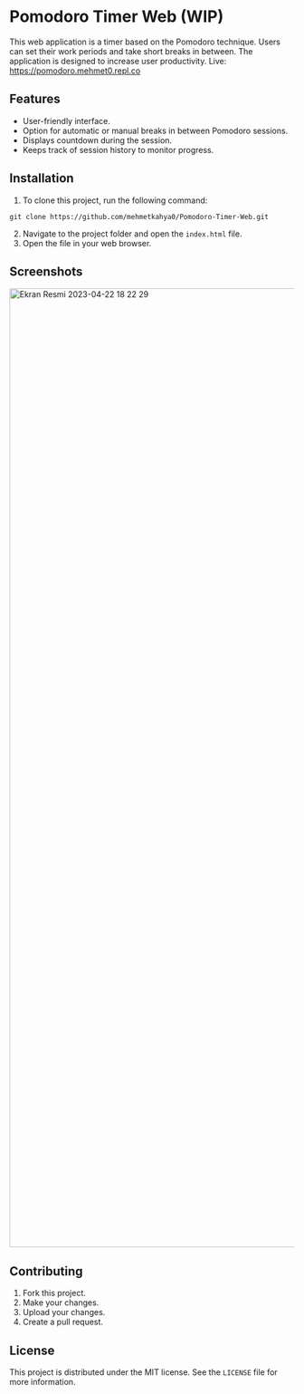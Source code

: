 # Pomodoro Timer Web (WIP)

This web application is a timer based on the Pomodoro technique. Users can set their work periods and take short breaks in between. The application is designed to increase user productivity.
Live: https://pomodoro.mehmet0.repl.co
## Features

- User-friendly interface.
- Option for automatic or manual breaks in between Pomodoro sessions.
- Displays countdown during the session.
- Keeps track of session history to monitor progress.


## Installation

1. To clone this project, run the following command:
```
git clone https://github.com/mehmetkahya0/Pomodoro-Timer-Web.git
```
2. Navigate to the project folder and open the `index.html` file.
3. Open the file in your web browser.

## Screenshots
<img width="1694" alt="Ekran Resmi 2023-04-22 18 22 29" src="https://user-images.githubusercontent.com/84154488/233793016-4700bf81-cc3a-40e8-bd8d-693244440e8f.png">


## Contributing

1. Fork this project.
2. Make your changes.
3. Upload your changes.
4. Create a pull request.

## License

This project is distributed under the MIT license. See the `LICENSE` file for more information.
